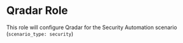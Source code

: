 # Qradar Role

This role will configure Qradar for the Security Automation scenario (`scenario_type: security`)
